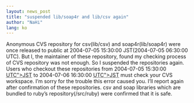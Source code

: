 ```yaml
---
layout: news_post
title: "suspended lib/soap4r and lib/csv again"
author: "NaHi"
lang: ko
---
```


Anonymous CVS repository for csv(lib/csv) and soap4r(lib/soap4r) were
once released to public at 2004-07-05 15:30:00 JST(2004-07-05 06:30:00
UTC). But I, the maintainer of these repository, found my checking
process of CVS repository was not enough. So I suspended the
repositories again. Users who checkout these repositories from
2004-07-05 15:30:00 <abbr title="2004-07-05 06:30:00">UTC\"&gt;JST</abbr> to 2004-07-06 16:30:00 <abbr
title="2004-07-06 07:30:00">UTC\"&gt;JST</abbr> must check your CVS workspace. I’m sorry
for the trouble this error caused you. I’ll report again after
confirmation of these repositories. csv and soap libraries which are
bundled to ruby’s repository(/src/ruby) were confirmed that it is safe.

